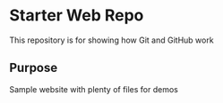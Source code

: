 # Starter Web Repo

This repository is for showing how Git and GitHub work

## Purpose <sumit kadarkar>


Sample website with plenty of files for demos
